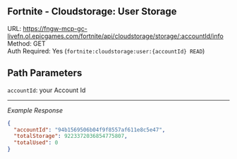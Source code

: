 ## Fortnite - Cloudstorage: User Storage

URL: https://fngw-mcp-gc-livefn.ol.epicgames.com/fortnite/api/cloudstorage/storage/:accountId/info \
Method: GET \
Auth Required: Yes (`fortnite:cloudstorage:user:{accountId} READ`)

## Path Parameters

`accountId`: your Account Id

---

_Example Response_

```json
{
  "accountId": "94b1569506b04f9f8557af611e8c5e47",
  "totalStorage": 9223372036854775807,
  "totalUsed": 0
}
```
